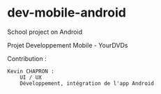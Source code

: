 dev-mobile-android
==================

School project on Android

Projet Developpement Mobile - YourDVDs

Contribution :

	Kevin CHAPRON :
		UI / UX
		Développement, intégration de l'app Android